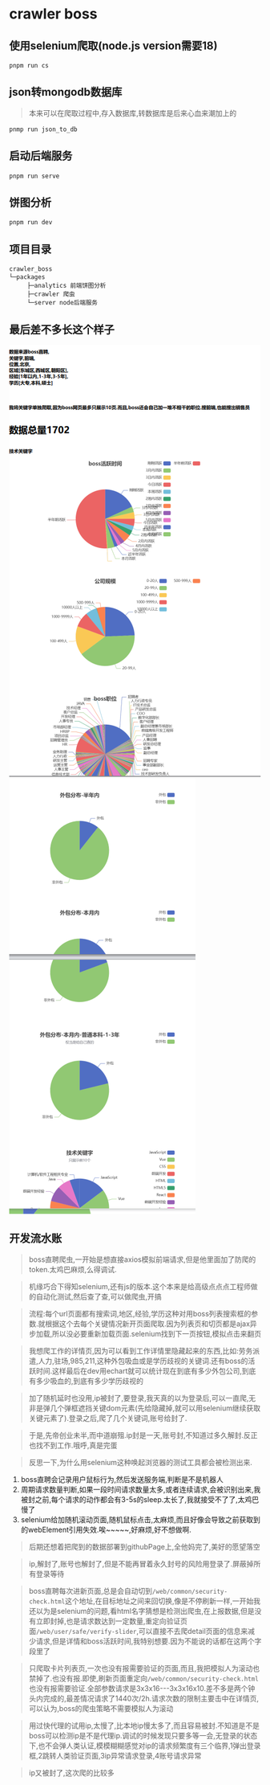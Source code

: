 # crawler boss

## 使用selenium爬取(node.js version需要18)
```
pnpm run cs
```

## json转mongodb数据库
> 本来可以在爬取过程中,存入数据库,转数据库是后来心血来潮加上的
```
pnmp run json_to_db
```

## 启动后端服务
```
pnpm run serve
```

## 饼图分析
```
pnpm run dev
```

## 项目目录

```
crawler_boss
└─packages
     ├─analytics 前端饼图分析
     ├─crawler 爬虫
     └─server node后端服务
```

## 最后差不多长这个样子
![Alt text](image.png)
![Alt text](image-1.png)


## 开发流水账

> boss直聘爬虫,一开始是想直接axios模拟前端请求,但是他里面加了防爬的token.太鸡巴麻烦,么得调试.

> 机缘巧合下得知selenium,还有js的版本.这个本来是给高级点点点工程师做的自动化测试,然后查了查,可以做爬虫,开搞

> 流程:每个url页面都有搜索词,地区,经验,学历这种对用boss列表搜索框的参数.就根据这个去每个关键情况新开页面爬取.因为列表页和切页都是ajax异步加载,所以没必要重新加载页面.selenium找到下一页按钮,模拟点击来翻页

> 我想爬工作的详情页,因为可以看到工作详情里隐藏起来的东西,比如:劳务派遣,人力,驻场,985,211,这种外包吸血或是学历歧视的关键词.还有boss的活跃时间.这样最后在dev用echart就可以统计现在到底有多少外包公司,到底有多少吸血的,到底有多少学历歧视的

> 加了随机延时也没用,ip被封了,要登录,我天真的以为登录后,可以一直爬,无非是弹几个弹框遮挡关键dom元素(先给隐藏掉,就可以用selenium继续获取关键元素了).登录之后,爬了几个关键词,账号给封了.

> 于是,先帝创业未半,而中道崩殂.ip封是一天,账号封,不知道过多久解封.反正也找不到工作.哦呼,真是完蛋

> 反思一下,为什么用selenium这种唤起浏览器的测试工具都会被检测出来.
1. boss直聘会记录用户鼠标行为,然后发送服务端,判断是不是机器人
2. 周期请求数量判断,如果一段时间请求数量太多,或者连续请求,会被识别出来,我被封之前,每个请求的动作都会有3-5s的sleep.太长了,我就接受不了了,太鸡巴慢了
3. selenium给加随机滚动页面,随机鼠标点击,太麻烦,而且好像会导致之前获取到的webElement引用失效.唉~~~~~,好麻烦,好不想做啊.

> 后期还想着把爬到的数据部署到githubPage上,全他妈完了,美好的愿望落空

> ip,解封了,账号也解封了,但是不能再冒着永久封号的风险用登录了.屏蔽掉所有登录等待

> boss直聘每次进新页面,总是会自动切到`/web/common/security-check.html`这个地址,在目标地址之间来回切换,像是不停刷新一样,一开始我还以为是selenium的问题,看html名字猜想是检测出爬虫,在上报数据,但是没有立即封掉,也是请求数达到一定数量,重定向验证页面`/web/user/safe/verify-slider`,可以直接不去爬detail页面的信息来减少请求,但是详情和boss活跃时间,我特别想要.因为不能说的话都在这两个字段里了

> 只爬取卡片列表页,一次也没有报需要验证的页面,而且,我把模拟人为滚动也禁掉了.也没有报.即使,刷新页面重定向`/web/common/security-check.html`也没有报需要验证.全部参数请求是3x3x16---3x3x16x10.差不多是两个钟头内完成的,最差情况请求了1440次/2h.请求次数的限制主要击中在详情页,可以认为,boss的爬虫策略不需要模拟人为滚动

> 用过快代理的试用ip,太慢了,比本地ip慢太多了,而且容易被封.不知道是不是boss可以检测ip是不是代理ip.调试的时候发现只要多等一会,无登录的状态下,也不会弹人类认证,模模糊糊感觉对ip的请求频繁度有三个临界,1弹出登录框,2跳转人类验证页面,3ip异常请求登录,4账号请求异常

> ip又被封了,这次爬的比较多